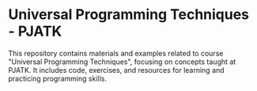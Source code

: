 # Universal Programming Techniques - PJATK

This repository contains materials and examples related to course "Universal Programming Techniques", focusing on concepts taught at PJATK. It includes code, exercises, and resources for learning and practicing programming skills.
